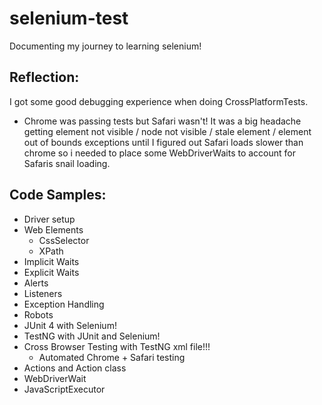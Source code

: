 # selenium-test
Documenting my journey to learning selenium!

## Reflection:
I got some good debugging experience when doing CrossPlatformTests. 
 - Chrome was passing tests but Safari wasn't! It was a big headache getting element not visible / node not visible / stale element / element out of bounds exceptions until I figured out Safari loads slower than chrome so i needed to place some WebDriverWaits to account for Safaris snail loading. 

## Code Samples:
 - Driver setup
 - Web Elements
   - CssSelector
   - XPath
 - Implicit Waits
 - Explicit Waits
 - Alerts
 - Listeners
 - Exception Handling
 - Robots
 - JUnit 4 with Selenium!
 - TestNG with JUnit and Selenium!
 - Cross Browser Testing with TestNG xml file!!!
   - Automated Chrome + Safari testing 
 - Actions and Action class 
 - WebDriverWait
 - JavaScriptExecutor
